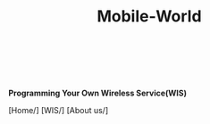    # <header>Mobile-World</header>

**Programming Your Own Wireless Service(WIS)**
 
 [Home/] 
 [WIS/]
  [About us/]
 
 
 
